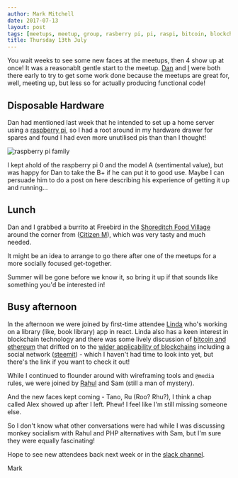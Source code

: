 ```yaml
---
author: Mark Mitchell
date: 2017-07-13
layout: post
tags: [meetups, meetup, group, rasberry pi, pi, raspi, bitcoin, blockchain, membership, slack]
title: Thursday 13th July
---
```


You wait weeks to see some new faces at the meetups, then 4 show up at once! It was a reasonablt gentle start to the meetup. [Dan](https://github.com/danmarcus111) and [I](https://github.com/spitchell) were both there early to try to get some work done because the meetups are great for, well, meeting up, but less so for actually producing functional code!

## Disposable Hardware
Dan had mentioned last week that he intended to set up a home server using a [raspberry pi](https://www.raspberrypi.org/), so I had a root around in my hardware drawer for spares and found I had even more unutilised pis than than I thought!

![raspberry pi family](/blog/images/raspi1-web.jpg)

I kept ahold of the raspberry pi 0 and the model A (sentimental value), but was happy for Dan to take the B+ if he can put it to good use. Maybe I can persuade him to do a post on here describing his experience of getting it up and running...

## Lunch 
Dan and I grabbed a burrito at Freebird in the [Shoreditch Food Village](https://www.instagram.com/explore/locations/246296826/shoreditch-food-village/) around the corner from ([Citizen M](https://www.instagram.com/explore/locations/246296826/shoreditch-food-village/)), which was very tasty and much needed. 

It might be an idea to arrange to go there after one of the meetups for a more socially focused get-together. 

Summer will be gone before we know it, so bring it up if that sounds like something you'd be interested in!

## Busy afternoon
In the afternoon we were joined by first-time attendee [Linda](https://github.com/ilonze) who's working on a library (like, book library) app in react. Linda also has a keen interest in blockchain technology and there was some lively discussion of [bitcoin and ethereum](https://en.wikipedia.org/wiki/Cryptocurrency) that drifted on to the [wider applicability of blockchains](https://medium.freecodecamp.org/blockchain-is-our-first-22nd-century-technology-d4ad45fca2ce) including a social network ([steemit](https://steemit.com/)) - which I haven't had time to look into yet, but there's the link if you want to check it out!

While I continued to flounder around with wireframing tools and `@media` rules, we were joined by [Rahul](https://github.com/rkadam21) and Sam (still a man of mystery). 

And the new faces kept coming - Tano, Ru (Roo? Rhu?), I think a chap called Alex showed up after I left. Phew! I feel like I'm still missing someone else. 

So I don't know what other conversations were had while I was discussing monkey socialism with Rahul and PHP alternatives with Sam, but I'm sure they were equally fascinating!

Hope to see new attendees back next week or in the [slack channel](https://code-pod-signup.herokuapp.com/).

Mark




